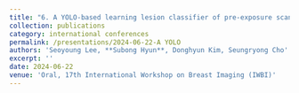 ```yaml
---
title: "6. A YOLO-based learning lesion classifier of pre-exposure scan in digital breast tomosynthesis"
collection: publications
category: international conferences
permalink: /presentations/2024-06-22-A YOLO
authors: 'Seoyoung Lee, **Subong Hyun**, Donghyun Kim, Seungryong Cho'
excerpt: ''
date: 2024-06-22
venue: 'Oral, 17th International Workshop on Breast Imaging (IWBI)'
---
```

